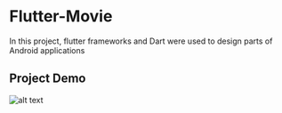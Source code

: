 # Flutter-Movie
In this project, flutter frameworks and Dart were used to design parts of Android applications

## Project Demo

![alt text](https://scontent.xx.fbcdn.net/v/t1.15752-9/272259496_615276726200997_4785515339875017513_n.png?_nc_cat=101&ccb=1-7&_nc_sid=aee45a&_nc_eui2=AeGmkeJSMID08nuvif4pp1cNhq2hrlK1-6CGraGuUrX7oBh9Q9fQfugd4cnA4FzUlHUywDlebrBJeE0AtZ6ZMnMW&_nc_ohc=axaILSeGZFQAX9scPi3&_nc_ad=z-m&_nc_cid=0&_nc_ht=scontent.xx&oh=03_AdQgb-ZKY1rjvUHFjbQN686QAYVI7OjakYuuSiEQiesCSg&oe=6395A743)
